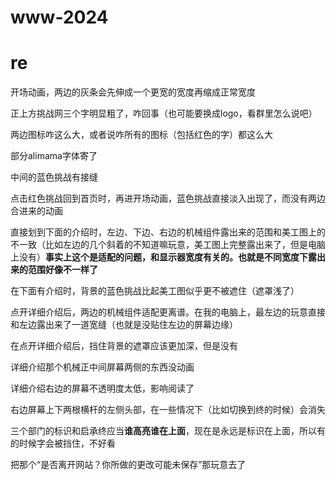 # www-2024

# re

开场动画，两边的灰条会先伸成一个更宽的宽度再缩成正常宽度

正上方挑战网三个字明显粗了，咋回事（也可能要换成logo，看群里怎么说吧）

两边图标咋这么大，或者说咋所有的图标（包括红色的字）都这么大

部分alimama字体寄了

中间的蓝色挑战有接缝

点击红色挑战回到首页时，再进开场动画，蓝色挑战直接淡入出现了，而没有两边合进来的动画

直接划到下面的介绍时，左边、下边、右边的机械组件露出来的范围和美工图上的不一致（比如左边的几个斜着的不知道嘛玩意，美工图上完整露出来了，但是电脑上没有）**事实上这个是适配的问题，和显示器宽度有关的。也就是不同宽度下露出来的范围好像不一样了**

在下面有介绍时，背景的蓝色挑战比起美工图似乎更不被遮住（遮罩浅了）

点开详细介绍后，两边的机械组件适配更离谱。在我的电脑上，最左边的玩意直接和左边露出来了一道宽缝（也就是没贴住左边的屏幕边缘）

在点开详细介绍后，挡住背景的遮罩应该更加深，但是没有

详细介绍那个机械正中间屏幕两侧的东西没动画

详细介绍右边的屏幕不透明度太低，影响阅读了

右边屏幕上下两根横杆的左侧头部，在一些情况下（比如切换到终的时候）会消失

三个部门的标识和启承终应当**谁高亮谁在上面**，现在是永远是标识在上面，所以有的时候字会被挡住，不好看

把那个“是否离开网站？你所做的更改可能未保存”那玩意去了